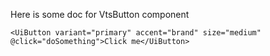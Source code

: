 Here is some doc for VtsButton component

```vue-template
<UiButton variant="primary" accent="brand" size="medium" @click="doSomething">Click me</UiButton>
```
